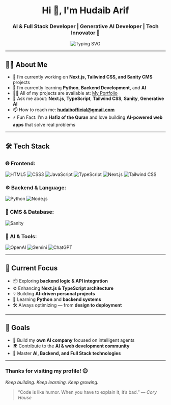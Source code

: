 <h1 align="center">Hi 👋, I'm Hudaib Arif</h1>
<h3 align="center">AI & Full Stack Developer | Generative AI Developer | Tech Innovator 🚀</h3>

<p align="center">
  <img src="https://readme-typing-svg.herokuapp.com?font=Fira+Code&color=00C2FF&duration=2000&pause=1000&center=true&width=500&lines=AI+%26+Full+Stack+Developer;Generative+AI+Developer;Next.js+%26+Tailwind+Expert;Always+Learning+Something+New+%F0%9F%9A%80" alt="Typing SVG" />
</p>

---

## 🧑‍💻 About Me

- 🔭 I’m currently working on **Next.js, Tailwind CSS, and Sanity CMS** projects  
- 🌱 I’m currently learning **Python**, **Backend Development**, and **AI**  
- 👨‍💻 All of my projects are available at: [My Portfolio](#https://portfolio-in-wordpress.vercel.app/)  
- 💬 Ask me about: **Next.js**, **TypeScript**, **Tailwind CSS**, **Sanity**, **Generative AI**  
- 📫 How to reach me: **hudaibofficial@gmail.com**  
- ⚡ Fun Fact: I’m a **Hafiz of the Quran** and love building **AI-powered web apps** that solve real problems  

---

## 🛠️ Tech Stack

### 🌐 Frontend:
![HTML5](https://img.shields.io/badge/HTML5-E34F26?style=for-the-badge&logo=html5&logoColor=white)
![CSS3](https://img.shields.io/badge/CSS3-1572B6?style=for-the-badge&logo=css3&logoColor=white)
![JavaScript](https://img.shields.io/badge/JavaScript-F7DF1E?style=for-the-badge&logo=javascript&logoColor=black)
![TypeScript](https://img.shields.io/badge/TypeScript-007ACC?style=for-the-badge&logo=typescript&logoColor=white)
![Next.js](https://img.shields.io/badge/Next.js-000000?style=for-the-badge&logo=next.js&logoColor=white)
![Tailwind CSS](https://img.shields.io/badge/Tailwind_CSS-38B2AC?style=for-the-badge&logo=tailwind-css&logoColor=white)

### ⚙️ Backend & Language:
![Python](https://img.shields.io/badge/Python-3776AB?style=for-the-badge&logo=python&logoColor=white)
![Node.js](https://img.shields.io/badge/Node.js-339933?style=for-the-badge&logo=node.js&logoColor=white)

### 🧩 CMS & Database:
![Sanity](https://img.shields.io/badge/Sanity-EF4444?style=for-the-badge&logo=sanity&logoColor=white)

### 🤖 AI & Tools:
![OpenAI](https://img.shields.io/badge/OpenAI-412991?style=for-the-badge&logo=openai&logoColor=white)
![Gemini](https://img.shields.io/badge/Gemini_AI-4285F4?style=for-the-badge&logo=google&logoColor=white)
![ChatGPT](https://img.shields.io/badge/ChatGPT-10A37F?style=for-the-badge&logo=openai&logoColor=white)

---

## 🧠 Current Focus

- 📦 Exploring **backend logic & API integration**  
- ⚙️ Enhancing **Next.js & TypeScript architecture**  
- 💡 Building **AI-driven personal projects**  
- 🧠 Learning **Python** and **backend systems**  
- 🛠 Always optimizing — from **design to deployment**  

---

## 🎯 Goals

- 🚀 Build my **own AI company** focused on intelligent agents  
- 🌍 Contribute to the **AI & web development community**  
- 💼 Master **AI, Backend, and Full Stack technologies**

---

### Thanks for visiting my profile! 😊  
_Keep building. Keep learning. Keep growing._

> “Code is like humor. When you have to explain it, it’s bad.” — *Cory House*
